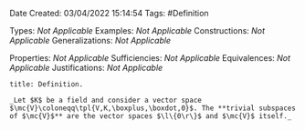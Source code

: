 <div class="topSpace"></div>

Date Created: 03/04/2022 15:14:54
Tags: #Definition

Types: _Not Applicable_
Examples: _Not Applicable_
Constructions: _Not Applicable_
Generalizations: _Not Applicable_

Properties: _Not Applicable_
Sufficiencies: _Not Applicable_
Equivalences: _Not Applicable_
Justifications: _Not Applicable_

``` ad-Definition
title: Definition.

_Let $K$ be a field and consider a vector space $\mc{V}\coloneqq\tpl{V,K,\boxplus,\boxdot,0}$. The **trivial subspaces of $\mc{V}$** are the vector spaces $\l\{0\r\}$ and $\mc{V}$ itself._

```
